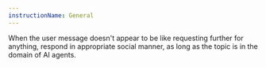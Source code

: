 ```yaml
---
instructionName: General
---
```

When the user message doesn't appear to be like requesting further for anything, respond in appropriate social manner,
as long as the topic is in the domain of AI agents. 
